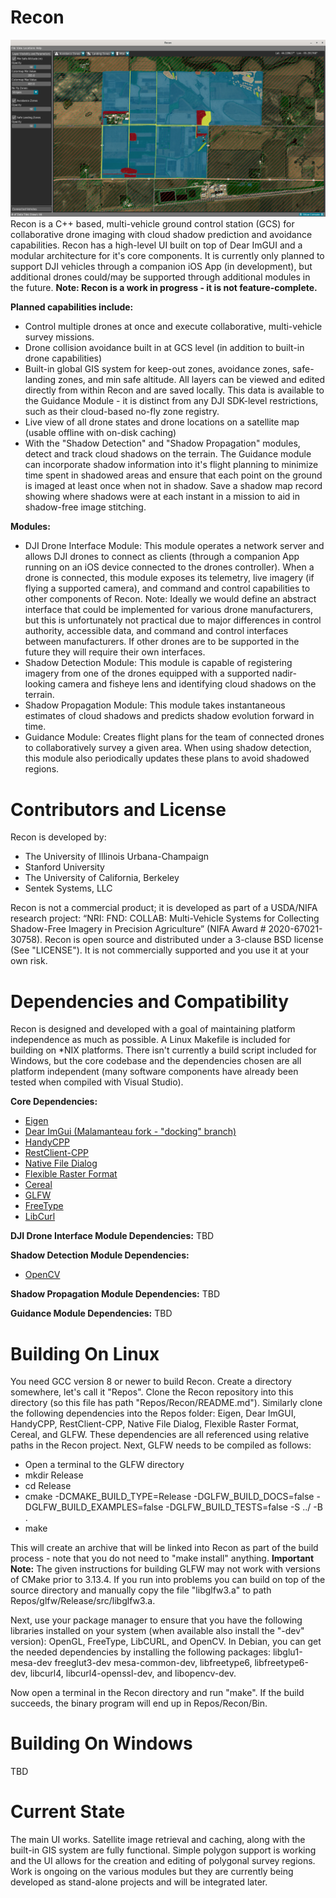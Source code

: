# Recon
![GitHub Screenshot](/Screenshots/Screenshot-MainScreen.png)
Recon is a C++ based, multi-vehicle ground control station (GCS) for collaborative drone imaging with cloud shadow prediction and avoidance capabilities. Recon has a high-level UI built on top of Dear ImGUI and a modular architecture for it's core components. It is currently only planned to support DJI vehicles through a companion iOS App (in development), but additional drones could/may be supported through additional modules in the future. **Note: Recon is a work in progress - it is not feature-complete.**

**Planned capabilities include:**
 * Control multiple drones at once and execute collaborative, multi-vehicle survey missions.
 * Drone collision avoidance built in at GCS level (in addition to built-in drone capabilities)
 * Built-in global GIS system for keep-out zones, avoidance zones, safe-landing zones, and min safe altitude. All layers can be viewed and edited directly from within Recon and are saved locally. This data is available to the Guidance Module - it is distinct from any DJI SDK-level restrictions, such as their cloud-based no-fly zone registry.
 * Live view of all drone states and drone locations on a satellite map (usable offline with on-disk caching)
 * With the "Shadow Detection" and "Shadow Propagation" modules, detect and track cloud shadows on the terrain. The Guidance module can incorporate shadow information into it's flight planning to minimize time spent in shadowed areas and ensure that each point on the ground is imaged at least once when not in shadow. Save a shadow map record showing where shadows were at each instant in a mission to aid in shadow-free image stitching.
 
**Modules:**
 * DJI Drone Interface Module: This module operates a network server and allows DJI drones to connect as clients (through a companion App running on an iOS device connected to the drones controller). When a drone is connected, this module exposes its telemetry, live imagery (if flying a supported camera), and command and control capabilities to other components of Recon. Note: Ideally we would define an abstract interface that could be implemented for various drone manufacturers, but this is unfortunately not practical due to major differences in control authority, accessible data, and command and control interfaces between manufacturers. If other drones are to be supported in the future they will require their own interfaces.
 * Shadow Detection Module: This module is capable of registering imagery from one of the drones equipped with a supported nadir-looking camera and fisheye lens and identifying cloud shadows on the terrain.
 * Shadow Propagation Module: This module takes instantaneous estimates of cloud shadows and predicts shadow evolution forward in time.
 * Guidance Module: Creates flight plans for the team of connected drones to collaboratively survey a given area. When using shadow detection, this module also periodically updates these plans to avoid shadowed regions.
 
# Contributors and License
Recon is developed by:
 * The University of Illinois Urbana-Champaign
 * Stanford University
 * The University of California, Berkeley
 * Sentek Systems, LLC

Recon is not a commercial product; it is developed as part of a USDA/NIFA research project: “NRI: FND: COLLAB: Multi-Vehicle Systems for Collecting Shadow-Free Imagery in Precision Agriculture” (NIFA Award # 2020-67021-30758). Recon is open source and distributed under a 3-clause BSD license (See "LICENSE"). It is not commercially supported and you use it at your own risk.

# Dependencies and Compatibility
Recon is designed and developed with a goal of maintaining platform independence as much as possible. A Linux Makefile is included for building on *NIX platforms. There isn't currently a build script included for Windows, but the core codebase and the dependencies chosen are all platform independent (many software components have already been tested when compiled with Visual Studio).

**Core Dependencies:**
 * [Eigen](http://eigen.tuxfamily.org/index.php?title=Main_Page)
 * [Dear ImGui (Malamanteau fork - "docking" branch)](https://github.com/malamanteau/imgui)
 * [HandyCPP](https://github.com/malamanteau/handycpp)
 * [RestClient-CPP](https://github.com/malamanteau/restclient-cpp)
 * [Native File Dialog](https://github.com/mlabbe/nativefiledialog)
 * [Flexible Raster Format](https://github.com/poli0048/Flexible-Raster-Format)
 * [Cereal](https://uscilab.github.io/cereal/)
 * [GLFW](https://github.com/glfw/glfw)
 * [FreeType](https://www.freetype.org/)
 * [LibCurl](https://curl.se/libcurl/)

**DJI Drone Interface Module Dependencies:** TBD

**Shadow Detection Module Dependencies:**
 * [OpenCV](https://opencv.org/)

**Shadow Propagation Module Dependencies:** TBD

**Guidance Module Dependencies:** TBD

# Building On Linux
You need GCC version 8 or newer to build Recon. Create a directory somewhere, let's call it "Repos". Clone the Recon repository into this directory (so this file has path "Repos/Recon/README.md"). Similarly clone the following dependencies into the Repos folder: Eigen, Dear ImGUI, HandyCPP, RestClient-CPP, Native File Dialog, Flexible Raster Format, Cereal, and GLFW. These dependencies are all referenced using relative paths in the Recon project. Next, GLFW needs to be compiled as follows:
 * Open a terminal to the GLFW directory
 * mkdir Release
 * cd Release
 * cmake -DCMAKE_BUILD_TYPE=Release -DGLFW_BUILD_DOCS=false -DGLFW_BUILD_EXAMPLES=false -DGLFW_BUILD_TESTS=false -S ../ -B .
 * make
 
This will create an archive that will be linked into Recon as part of the build process - note that you do not need to "make install" anything. **Important Note:** The given instructions for building GLFW may not work with versions of CMake prior to 3.13.4. If you run into problems you can build on top of the source directory and manually copy the file "libglfw3.a" to path Repos/glfw/Release/src/libglfw3.a.

Next, use your package manager to ensure that you have the following libraries installed on your system (when available also install the "-dev" version): OpenGL, FreeType, LibCURL, and OpenCV. In Debian, you can get the needed dependencies by installing the following packages: libglu1-mesa-dev freeglut3-dev mesa-common-dev, libfreetype6, libfreetype6-dev, libcurl4, libcurl4-openssl-dev, and libopencv-dev.

Now open a terminal in the Recon directory and run "make". If the build succeeds, the binary program will end up in Repos/Recon/Bin.

# Building On Windows
TBD

# Current State
The main UI works. Satellite image retrieval and caching, along with the built-in GIS system are fully functional. Simple polygon support is working and the UI allows for the creation and editing of polygonal survey regions. Work is ongoing on the various modules but they are currently being developed as stand-alone projects and will be integrated later.



